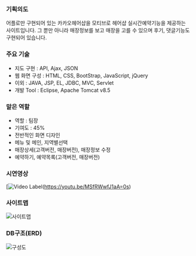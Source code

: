 ### 기획의도
어플로만 구현되어 있는 카카오헤어샵을 모티브로 헤어샵 실시간예약기능을 제공하는 사이트입니다.
그 뿐만 아니라 매장정보를 보고 매장을 고를 수 있으며 후기, 댓글기능도 구현되어 있습니다.

### 주요 기술
- 지도 구현 : API, Ajax, JSON
- 웹 화면 구성 : HTML, CSS, BootStrap, JavaScript, jQuery
- 이외 : JAVA, JSP, EL, JDBC, MVC, Servlet
- 개발 Tool : Eclipse, Apache Tomcat v8.5

### 맡은 역할
- 역할 : 팀장
- 기여도 : 45%
- 전반적인 화면 디자인
- 메뉴 및 메인, 지역별선택
- 매장상세(고객버전, 매장버전), 매장정보 수정
- 예약하기, 예약목록(고객버전, 매장버전)

### 시연영상
[![Video Label](http://img.youtube.com/vi/MSfRWwfJ1aA/0.jpg)(https://youtu.be/MSfRWwfJ1aA=0s)

### 사이트맵
![사이트맵](https://user-images.githubusercontent.com/59267825/73848716-fc4fa500-486b-11ea-8c04-c2b66b8c0c49.PNG)

### DB구조(ERD)
![구성도](https://user-images.githubusercontent.com/59267825/73850335-d7a8fc80-486e-11ea-9b96-b2013c26d5be.gif)

